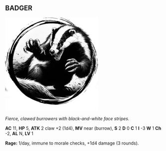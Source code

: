 ## BADGER

![](images/badger.webp)

_Fierce, clawed burrowers with black-and-white face stripes._

**AC** 11, **HP** 5, **ATK** 2 claw +2 (1d4), **MV** near (burrow), **S** 2 **D** 0 **C** 1 **I** -3 **W** 1 **Ch** -2, **AL** N, **LV** 1

**Rage:** 1/day, immune to morale checks, +1d4 damage (3 rounds).

